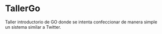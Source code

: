 # TallerGo

Taller introductorio de GO donde se intenta confeccionar de manera simple un sistema similar a Twitter.
